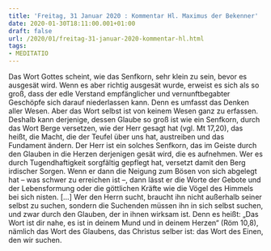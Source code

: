 ```yaml
---
title: 'Freitag, 31 Januar 2020 : Kommentar Hl. Maximus der Bekenner'
date: 2020-01-30T18:11:00.001+01:00
draft: false
url: /2020/01/freitag-31-januar-2020-kommentar-hl.html
tags: 
- MEDITATIO
---
```


Das Wort Gottes scheint, wie das Senfkorn, sehr klein zu sein, bevor es ausgesät wird. Wenn es aber richtig ausgesät wurde, erweist es sich als so groß, dass der edle Verstand empfänglicher und vernunftbegabter Geschöpfe sich darauf niederlassen kann. Denn es umfasst das Denken aller Wesen. Aber das Wort selbst ist von keinem Wesen ganz zu erfassen. Deshalb kann derjenige, dessen Glaube so groß ist wie ein Senfkorn, durch das Wort Berge versetzen, wie der Herr gesagt hat (vgl. Mt 17,20), das heißt, die Macht, die der Teufel über uns hat, austreiben und das Fundament ändern. Der Herr ist ein solches Senfkorn, das im Geiste durch den Glauben in die Herzen derjenigen gesät wird, die es aufnehmen. Wer es durch Tugendhaftigkeit sorgfältig gepflegt hat, versetzt damit den Berg irdischer Sorgen. Wenn er dann die Neigung zum Bösen von sich abgelegt hat – was schwer zu erreichen ist –, dann lässt er die Worte der Gebote und der Lebensformung oder die göttlichen Kräfte wie die Vögel des Himmels bei sich nisten. \[…\] Wer den Herrn sucht, braucht ihn nicht außerhalb seiner selbst zu suchen, sondern die Suchenden müssen ihn in sich selbst suchen, und zwar durch den Glauben, der in ihnen wirksam ist. Denn es heißt: „Das Wort ist dir nahe, es ist in deinem Mund und in deinem Herzen“ (Röm 10,8), nämlich das Wort des Glaubens, das Christus selber ist: das Wort des Einen, den wir suchen.